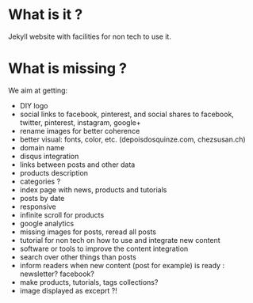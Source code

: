 # What is it ?

Jekyll website with facilities for non tech to use it.

# What is missing ?

We aim at getting:
- DIY logo
- social links to facebook, pinterest, and social shares to facebook, twitter, pinterest, instagram, google+
- rename images for better coherence
- better visual: fonts, color, etc. (depoisdosquinze.com, chezsusan.ch)
- domain name
- disqus integration
- links between posts and other data
- products description
- categories ?
- index page with news, products and tutorials
- posts by date
- responsive
- infinite scroll for products
- google analytics
- missing images for posts, reread all posts
- tutorial for non tech on how to use and integrate new content
- software or tools to improve the content integration
- search over other things than posts
- inform readers when new content (post for example) is ready : newsletter? facebook?
- make products, tutorials, tags collections?
- image displayed as exceprt ?!



